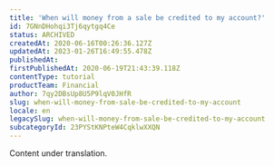 ```yaml
---
title: 'When will money from a sale be credited to my account?'
id: 7GNnDHohqi3Tj6qytgq4Ce
status: ARCHIVED
createdAt: 2020-06-16T00:26:36.127Z
updatedAt: 2023-01-26T16:49:55.478Z
publishedAt: 
firstPublishedAt: 2020-06-19T21:43:39.118Z
contentType: tutorial
productTeam: Financial
author: 7qy2DBsUp8U5P9lqV0JHfR
slug: when-will-money-from-sale-be-credited-to-my-account
locale: en
legacySlug: when-will-money-from-sale-be-credited-to-my-account
subcategoryId: 23PYStKNPteW4CqklwXXQN
---
```


<div class="alert alert-warning" role="alert">Content under translation.</div>
